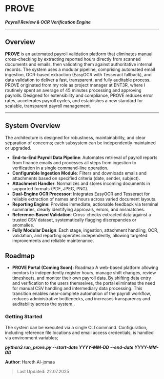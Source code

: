 # PROVE  
_**Payroll Review & OCR Verification Engine**_

---

## Overview

**PROVE** is an automated payroll validation platform that eliminates manual cross-checking by extracting reported hours directly from scanned documents and emails, then validating them against authoritative internal records. The system uses a modular pipeline, comprising automated email ingestion, OCR-based extraction (EasyOCR with Tesseract fallback), and data validation to deliver a fast, transparent, and fully auditable process. PROVE originated from my role as project manager at ENT3R, where I routinely spent an average of 45 minutes processing and approving payrolls. Designed for extensibility and compliance, PROVE reduces error rates, accelerates payroll cycles, and establishes a new standard for scalable, transparent payroll management.

---

## System Overview

The architecture is designed for robustness, maintainability, and clear separation of concerns; each subsystem can be independently maintained or upgraded.
- **End-to-End Payroll Data Pipeline**: Automates retrieval of payroll reports from finance emails and processes all steps from ingestion to verification in a single command-line operation.
- **Configurable Ingestion Module**: Filters and downloads emails and attachments based on specified criteria (date, sender, subject).
-	**Attachment Handler**: Normalizes and stores incoming documents in supported formats (PDF, JPEG, PNG).
-	**Dual-Engine OCR Processor**: Integrates EasyOCR and Tesseract for reliable extraction of names and hours across varied document layouts.
-	**Reporting Engine**: Provides immediate, actionable feedback via terminal summaries, clearly identifying approvals, errors, and mismatches.
-	**Reference-Based Validation**: Cross-checks extracted data against a trusted CSV dataset, systematically flagging discrepancies or anomalies.
-	**Fully Modular Design**: Each stage, ingestion, attachment handling, OCR, validation, and reporting operates independently, allowing targeted improvements and reliable maintenance.

 
## Roadmap

- **PROVE Portal (Coming Soon):** Roadmap
A web-based platform allowing mentors to independently register hours, manage shift changes, review timesheets, and monitor their own payroll data. By shifting data entry and verification to the users themselves, the portal eliminates the need for manual CSV handling and intermediary data processing. This transition enables near-complete automation of the payroll workflow, reduces administrative bottlenecks, and increases transparency and auditability across the system..


### Getting Started

The system can be executed via a single CLI command. Configuration, including reference file locations and email access credentials, is handled via environment variables;

_**python3 run_prove.py --start-date YYYY-MM-DD --end-date YYYY-MM-DD**_

**Author**: Hareth Al-jomaa
>
>Last Updated: 22.07.2025
>



